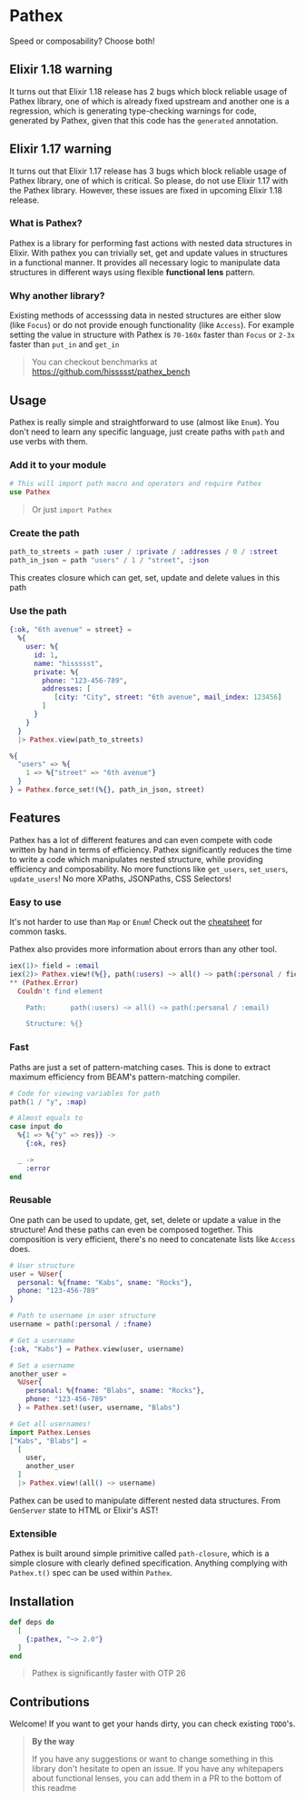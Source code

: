 # Pathex

Speed or composability? Choose both!

## Elixir 1.18 warning

It turns out that Elixir 1.18 release has 2 bugs which block reliable usage of Pathex library, one of which is already fixed upstream
and another one is a regression, which is generating type-checking warnings for code, generated by Pathex, given that this code has
the `generated` annotation.

## Elixir 1.17 warning

It turns out that Elixir 1.17 release has 3 bugs which block reliable usage of Pathex library, one of which is critical.
So please, do not use Elixir 1.17 with the Pathex library. However, these issues are fixed in upcoming Elixir 1.18 release.

### What is Pathex?

Pathex is a library for performing fast actions with nested data structures in Elixir.
With pathex you can trivially set, get and update values in structures in a functional manner.
It provides all necessary logic to manipulate data structures in different ways using flexible __functional lens__ pattern.

### Why another library?

Existing methods of accesssing data in nested structures are either slow (like `Focus`) or do not provide enough functionality (like `Access`). For example setting the value in structure with Pathex is `70-160x` faster than `Focus` or `2-3x` faster than `put_in` and `get_in`

> You can checkout benchmarks at https://github.com/hissssst/pathex_bench

## Usage

Pathex is really simple and straightforward to use (almost like `Enum`). You don't need to learn any specific language, just create paths with `path` and use verbs with them.

### Add it to your module

```elixir
# This will import path macro and operators and require Pathex
use Pathex
```

> Or just `import Pathex`

### Create the path

```elixir
path_to_streets = path :user / :private / :addresses / 0 / :street
path_in_json = path "users" / 1 / "street", :json
```

This creates closure which can get, set, update and delete values in this path

### Use the path

```elixir
{:ok, "6th avenue" = street} =
  %{
    user: %{
      id: 1,
      name: "hissssst",
      private: %{
        phone: "123-456-789",
        addresses: [
           [city: "City", street: "6th avenue", mail_index: 123456]
        ]
      }
    }
  }
  |> Pathex.view(path_to_streets)

%{
  "users" => %{
    1 => %{"street" => "6th avenue"}
  }
} = Pathex.force_set!(%{}, path_in_json, street)
```

## Features

Pathex has a lot of different features and can even compete with code written by hand in terms of efficiency.
Pathex significantly reduces the time to write a code which manipulates nested structure, while
providing efficiency and composability. No more functions like `get_users`, `set_users`, `update_users`! No more XPaths, JSONPaths, CSS Selectors!

### Easy to use

It's not harder to use than `Map` or `Enum`! Check out the [cheatsheet](https://hexdocs.pm/pathex/cheatsheet.html) for common tasks.

Pathex also provides more information about errors than any other tool.

```elixir
iex(1)> field = :email
iex(2)> Pathex.view!(%{}, path(:users) ~> all() ~> path(:personal / field))
** (Pathex.Error)
  Couldn't find element

    Path:      path(:users) ~> all() ~> path(:personal / :email)

    Structure: %{}
```

### Fast

Paths are just a set of pattern-matching cases.
This is done to extract maximum efficiency from BEAM's pattern-matching compiler.

```elixir
# Code for viewing variables for path
path(1 / "y", :map)

# Almost equals to
case input do
  %{1 => %{"y" => res}} ->
    {:ok, res}

  _ ->
    :error
end
```

### Reusable

One path can be used to update, get, set, delete or update a value in the structure!
And these paths can even be composed together.
This composition is very efficient, there's no need to concatenate lists like `Access` does.

```elixir
# User structure
user = %User{
  personal: %{fname: "Kabs", sname: "Rocks"},
  phone: "123-456-789"
}

# Path to username in user structure
username = path(:personal / :fname)

# Get a username
{:ok, "Kabs"} = Pathex.view(user, username)

# Set a username
another_user =
  %User{
    personal: %{fname: "Blabs", sname: "Rocks"},
    phone: "123-456-789"
  } = Pathex.set!(user, username, "Blabs")

# Get all usernames!
import Pathex.Lenses
["Kabs", "Blabs"] =
  [
    user,
    another_user
  ]
  |> Pathex.view!(all() ~> username)
```

Pathex can be used to manipulate different nested data structures. From `GenServer` state to HTML or Elixir's AST!

### Extensible

Pathex is built around simple primitive called `path-closure`, which is a simple closure with clearly defined specification. Anything complying with `Pathex.t()` spec can be used within `Pathex`.


## Installation

```elixir
def deps do
  [
    {:pathex, "~> 2.0"}
  ]
end
```

> Pathex is significantly faster with OTP 26

## Contributions

Welcome! If you want to get your hands dirty, you can check existing `TODO`'s.

> **By the way**
>
> If you have any suggestions or want to change something in this library don't hesitate to open an issue. If you have any whitepapers about functional lenses, you can add them in a PR to the bottom of this readme
